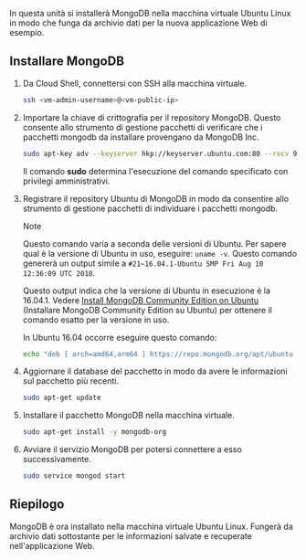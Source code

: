 In questa unità si installerà MongoDB nella macchina virtuale Ubuntu Linux in modo che funga da archivio dati per la nuova applicazione Web di esempio.

## <a name="install-mongodb"></a>Installare MongoDB

1. Da Cloud Shell, connettersi con SSH alla macchina virtuale.

    ```bash
    ssh <vm-admin-username>@<vm-public-ip>
    ```

1. Importare la chiave di crittografia per il repository MongoDB. Questo consente allo strumento di gestione pacchetti di verificare che i pacchetti mongodb da installare provengano da MongoDB Inc.

    ```bash
    sudo apt-key adv --keyserver hkp://keyserver.ubuntu.com:80 --recv 9DA31620334BD75D9DCB49F368818C72E52529D4
    ```

    Il comando **sudo** determina l'esecuzione del comando specificato con privilegi amministrativi.

1. Registrare il repository Ubuntu di MongoDB in modo da consentire allo strumento di gestione pacchetti di individuare i pacchetti mongodb.

    > [!NOTE]
    > Questo comando varia a seconda delle versioni di Ubuntu. Per sapere qual è la versione di Ubuntu in uso, eseguire: `uname -v`.
    > Questo comando genererà un output simile a `#21~16.04.1-Ubuntu SMP Fri Aug 10 12:36:09 UTC 2018`.
    >
    > Questo output indica che la versione di Ubuntu in esecuzione è la 16.04.1.
    > Vedere [Install MongoDB Community Edition on Ubuntu](https://docs.mongodb.com/manual/tutorial/install-mongodb-on-ubuntu/) (Installare MongoDB Community Edition su Ubuntu) per ottenere il comando esatto per la versione in uso.

    In Ubuntu 16.04 occorre eseguire questo comando:

    ```bash
    echo "deb [ arch=amd64,arm64 ] https://repo.mongodb.org/apt/ubuntu xenial/mongodb-org/4.0 multiverse" | sudo tee /etc/apt/sources.list.d/mongodb-org-4.0.list
    ```

1. Aggiornare il database del pacchetto in modo da avere le informazioni sul pacchetto più recenti.

    ```bash
    sudo apt-get update
    ```

1. Installare il pacchetto MongoDB nella macchina virtuale.

    ```bash
    sudo apt-get install -y mongodb-org
    ```

1. Avviare il servizio MongoDB per potersi connettere a esso successivamente.

    ```bash
    sudo service mongod start
    ```

## <a name="summary"></a>Riepilogo

MongoDB è ora installato nella macchina virtuale Ubuntu Linux. Fungerà da archivio dati sottostante per le informazioni salvate e recuperate nell'applicazione Web.
